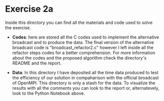 # Exercise 2a

Inside this directory you can find all the materials and code used to solve the exercise.

- **Codes**: here are stored all the C codes used to implement the alternative broadcast and to produce the data. The final version of the alternative broadcast code is "broadcast_refactor2.c" however I left inside all the refactor steps codes for a better comprehension. For more information about the codes and the proposed algorithm check the directory's README and the report.

- **Data**: In this directory I have deposited all the time data produced to test the efficiency of our solution in compaharison with the official broadcast of OpenMPI. This directory is only a stash for the data. To visualize the results with all the comments you can look to the report or, alternatevely, look to the Python Notebook above. 